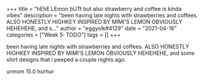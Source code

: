 +++
title = "hEhE LEmon bUTt but also strawberry and coffee is kinda vibes"
description = "been having late nights with strawberries and coffees. ALSO HONESTLY HIGHKEY INSPIRED BY MIMI'S LEMON OBVIOUSLY HEHEHEHE, and s..."
author = "eggyolk#4129"
date = "2021-04-16"
categories = ["Week 5: TODO"]
tags = []
+++

been having late nights with strawberries and coffees. ALSO HONESTLY HIGHKEY INSPIRED BY MIMI'S LEMON OBVIOUSLY HEHEHEHE, and some shirt designs that i peeped a couple nights ago.

urmom 15.0 hurhur
